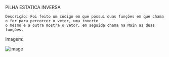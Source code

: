 PILHA ESTATICA INVERSA

    Descrição: Foi feito um codigo em que possui duas funções em que chama o for para percorrer o vetor, uma inverte
    o mesmo e a outra mostra o vetor, em seguida chama na Main as duas funções.

Imagem: 

![image](https://user-images.githubusercontent.com/101759423/204676780-8974920e-a244-4cd8-8107-e898694ba078.png)
